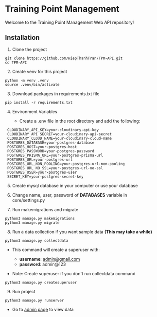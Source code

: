 # Training Point Management

Welcome to the Training Point Management Web API repository!

## Installation

1. Clone the project

```shell
git clone https://github.com/HiepThanhTran/TPM-API.git
cd TPM-API
```

2. Create venv for this project

```shell
python -m venv .venv
source .venv/bin/activate
```

3. Download packages in requirements.txt file

```shell
pip install -r requirements.txt
```

4. Environment Variables

    - Create a .env file in the root directory and add the following:

```shell
 CLOUDINARY_API_KEY=your-cloudinary-api-key
 CLOUDINARY_API_SECRET=your-cloudinary-api-secret
 CLOUDINARY_CLOUD_NAME=your-cloudinary-cloud-name
 POSTGRES_DATABASE=your-postgres-database
 POSTGRES_HOST=your-postgres-host
 POSTGRES_PASSWORD=your-postgres-password
 POSTGRES_PRISMA_URL=your-postgres-prisma-url
 POSTGRES_URL=your-postgres-url
 POSTGRES_URL_NON_POOLING=your-postgres-url-non-pooling
 POSTGRES_URL_NO_SSL=your-postgres-url-no-ssl
 POSTGRES_USER=your-postgres-user
 SECRET_KEY=your-postgres-secret-key
```

5. Create mysql database in your computer or use your database

6. Change name, user, password of **DATABASES** variable in core/settings.py

7. Run makemigrations and migrate

```shell
python3 manage.py makemigrations
python3 manage.py migrate
```

8. Run a data collection if you want sample data **(This may take a while)**

```shell
python3 manage.py collectdata
```

- This command will create a superuser with:
    - **username**: admin@gmail.com
    - **password**: admin@123

- Note: Create superuser if you don't run collectdata command

```shell
python3 manage.py createsuperuser
```

9. Run project

```shell
python3 manage.py runserver
```

- Go to [admin page](http://127.0.0.1:8080/admin/) to view data

